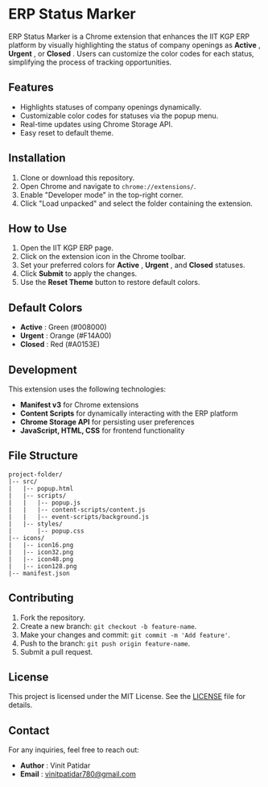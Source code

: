# ERP Status Marker

ERP Status Marker is a Chrome extension that enhances the IIT KGP ERP platform by visually highlighting the status of company openings as **Active** , **Urgent** , or **Closed** . Users can customize the color codes for each status, simplifying the process of tracking opportunities.

## Features

- Highlights statuses of company openings dynamically.
- Customizable color codes for statuses via the popup menu.
- Real-time updates using Chrome Storage API.
- Easy reset to default theme.

## Installation

1. Clone or download this repository.
2. Open Chrome and navigate to `chrome://extensions/`.
3. Enable "Developer mode" in the top-right corner.
4. Click "Load unpacked" and select the folder containing the extension.

## How to Use

1. Open the IIT KGP ERP page.
2. Click on the extension icon in the Chrome toolbar.
3. Set your preferred colors for **Active** , **Urgent** , and **Closed** statuses.
4. Click **Submit** to apply the changes.
5. Use the **Reset Theme** button to restore default colors.

## Default Colors

- **Active** : Green (#008000)
- **Urgent** : Orange (#F14A00)
- **Closed** : Red (#A0153E)

## Development

This extension uses the following technologies:

- **Manifest v3** for Chrome extensions
- **Content Scripts** for dynamically interacting with the ERP platform
- **Chrome Storage API** for persisting user preferences
- **JavaScript, HTML, CSS** for frontend functionality

## File Structure

```
project-folder/
|-- src/
|   |-- popup.html
|   |-- scripts/
|   |   |-- popup.js
|   |   |-- content-scripts/content.js
|   |   |-- event-scripts/background.js
|   |-- styles/
|       |-- popup.css
|-- icons/
|   |-- icon16.png
|   |-- icon32.png
|   |-- icon48.png
|   |-- icon128.png
|-- manifest.json
```

## Contributing

1. Fork the repository.
2. Create a new branch: `git checkout -b feature-name`.
3. Make your changes and commit: `git commit -m 'Add feature'`.
4. Push to the branch: `git push origin feature-name`.
5. Submit a pull request.

## License

This project is licensed under the MIT License. See the [LICENSE](https://chatgpt.com/c/LICENSE) file for details.

## Contact

For any inquiries, feel free to reach out:

- **Author** : Vinit Patidar
- **Email** : [vinitpatidar780@gmail.com](mailto:vinitpatidar@example.com)
